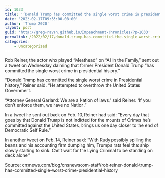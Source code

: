 ```yaml
---
id: 1033
title: '‘Donald Trump has committed the single worst crime in presidential history’'
date: '2022-02-17T09:35:00-08:00'
author: 'Trump 2020'
layout: post
guid: 'http://greg-raven.github.io/Impeachment-Chronicles/?p=1033'
permalink: /2022/02/17/donald-trump-has-committed-the-single-worst-crime-in-presidential-history/
categories:
    - Uncategorized
---
```


Rob Reiner, the actor who played “Meathead” on “All in the Family,” sent out a tweet on Wednesday claiming that former President Donald Trump “has committed the single worst crime in presidential history.”

“Donald Trump has committed the single worst crime in Presidential history,” Reiner said. “He attempted to overthrow the United States Government.

“Attorney General Garland: We are a Nation of laws,” said Reiner. “If you don’t enforce them, we have no Nation.”

In a tweet he sent out back on Feb. 10, Reiner had said: “Every day that goes by that Donald Trump is not indicted for the mounts of Crimes he’s committed against the United States, brings us one day closer to the end of Democratic Self Rule.”

In another tweet on Feb. 14, Reiner said: “With Rudy possibly spilling the beans and his accounting firm dumping him, Trump’s rats feel that ship slowly starting to sink. Can’t wait for the Lying Criminal to be standing on deck alone.”

Source: cnsnews.com/blog/cnsnewscom-staff/rob-reiner-donald-trump-has-committed-single-worst-crime-presidential-history
